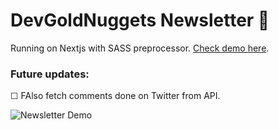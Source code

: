 # DevGoldNuggets Newsletter 💎

Running on Nextjs with SASS preprocessor. [Check demo here](https://newsletter-drab.vercel.app/).

### Future updates: 
☐ FAlso fetch comments done on Twitter from API.

![Newsletter Demo](public/Newsletter.gif)
